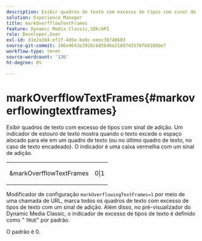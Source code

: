 ```yaml
---
description: Exibir quadros de texto com excesso de tipos com sinal de adição. Um indicador de estouro de texto mostra quando o texto excede o espaço alocado para ele em um quadro de texto (ou no último quadro de texto, no caso de texto encadeado). O indicador é uma caixa vermelha com um sinal de adição.
solution: Experience Manager
title: markOverfflowTextFrames
feature: Dynamic Media Classic,SDK/API
role: Developer,User
exl-id: d1e2a3d4-ef1f-4d5e-be9c-eeec36f46603
source-git-commit: 206e4643e3926cb85b4be2189743578f88180be7
workflow-type: tm+mt
source-wordcount: '136'
ht-degree: 0%

---
```


# markOverfflowTextFrames{#markoverflowingtextframes}

Exibir quadros de texto com excesso de tipos com sinal de adição. Um indicador de estouro de texto mostra quando o texto excede o espaço alocado para ele em um quadro de texto (ou no último quadro de texto, no caso de texto encadeado). O indicador é uma caixa vermelha com um sinal de adição.

<table id="simpletable_F17FD29EB52043BF9000923ED5195A26"> 
 <tr class="strow"> 
  <td class="stentry"> <p><span class="codeph"> &amp;markOverfflowTextFrames</span> </p> </td> 
  <td class="stentry"> <p>0|1 </p></td> 
 </tr> 
</table>

Modificador de configuração `markOverflowingTextFrames=1` por meio de uma chamada de URL, marca todos os quadros de texto com excesso de tipos de texto com um sinal de adição. Além disso, no pré-visualizador do Dynamic Media Classic, o indicador de excesso de tipos de texto é definido como &quot; `TRUE`&quot; por padrão.

O padrão é 0.
